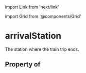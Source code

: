 import Link from 'next/link'
  
import Grid from '@components/Grid'

# arrivalStation

The station where the train trip ends.

## Property of



